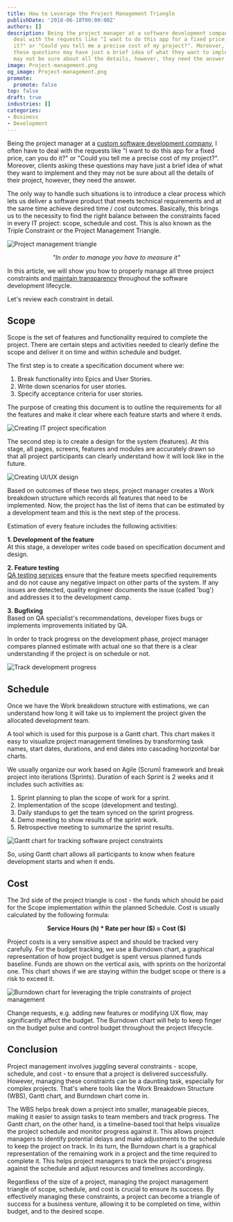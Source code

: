 ```yaml
---
title: How to Leverage the Project Management Triangle
publishDate: '2018-06-18T00:00:00Z'
authors: []
description: Being the project manager at a software development company, I often
  deal with the requests like "I want to do this app for a fixed price, can you do
  it?" or "Could you tell me a precise cost of my project?". Moreover, clients asking
  these questions may have just a brief idea of what they want to implement and they
  may not be sure about all the details, however, they need the answer.
image: Project-management.png
og_image: Project-management.png
promote:
  promote: false
top: false
draft: true
industries: []
categories:
- Business
- Development
---
```

Being the project manager at a [custom software development company](https://anadea.info/services/custom-software-development), I often have to deal with the requests like "I want to do this app for a fixed price, can you do it?" or "Could you tell me a precise cost of my project?". Moreover, clients asking these questions may have just a brief idea of what they want to implement and they may not be sure about all the details of their project, however, they need the answer.

The only way to handle such situations is to introduce a clear process which lets us deliver a software product that meets technical requirements and at the same time achieve desired time / cost outcomes. Basically, this brings us to the necessity to find the right balance between the constraints faced in every IT project: scope, schedule and cost. This is also known as the Triple Constraint or the Project Management Triangle.

![Project management triangle](Project-triangle.png)

<p align="center"><i>"In order to manage you have to measure it"</i></p>

In this article, we will show you how to properly manage all three project constraints and [maintain transparency](https://anadea.info/blog/transparency-as-a-clue-to-successful-partnership) throughout the software development lifecycle.

Let's review each constraint in detail.

## Scope

Scope is the set of features and functionality required to complete the project. There are certain steps and activities needed to clearly define the scope and deliver it on time and within schedule and budget.

The first step is to create a specification document where we:

1. Break functionality into Epics and User Stories.
2. Write down scenarios for user stories.
3. Specify acceptance criteria for user stories.

The purpose of creating this document is to outline the requirements for all the features and make it clear where each feature starts and where it ends.

![Creating IT project specification](Mind-maps.png)

The second step is to create a design for the system (features). At this stage, all pages, screens, features and modules are accurately drawn so that all project participants can clearly understand how it will look like in the future.

![Creating UI/UX design](ux-ui.png)

Based on outcomes of these two steps, project manager creates a Work breakdown structure which records all features that need to be implemented. Now, the project has the list of items that can be estimated by a development team and this is the next step of the process.

Estimation of every feature includes the following activities:

**1. Development of the feature**<br />
At this stage, a developer writes code based on specification document and design.

**2. Feature testing**<br />
[QA testing services](https://anadea.info/services/quality-assurance) ensure that the feature meets specified requirements and do not cause any negative impact on other parts of the system. If any issues are detected, quality engineer documents the issue (called 'bug') and addresses it to the development camp.

**3. Bugfixing**<br />
Based on QA specialist's recommendations, developer fixes bugs or implements improvements initiated by QA.

In order to track progress on the development phase, project manager compares planned estimate with actual one so that there is a clear understanding if the project is on schedule or not.

![Track development progress](Schedule.png)

## Schedule

Once we have the Work breakdown structure with estimations, we can understand how long it will take us to implement the project given the allocated development team.

A tool which is used for this purpose is a Gantt chart. This chart makes it easy to visualize project management timelines by transforming task names, start dates, durations, and end dates into cascading horizontal bar charts.

We usually organize our work based on Agile (Scrum) framework and break project into iterations (Sprints). Duration of each Sprint is 2 weeks and it includes such activities as:

1. Sprint planning to plan the scope of work for a sprint.
2. Implementation of the scope (development and testing).
3. Daily standups to get the team synced on the sprint progress.
4. Demo meeting to show results of the sprint work.
5. Retrospective meeting to summarize the sprint results.

![Gantt chart for tracking software project constraints](Gantt-chart.png)

So, using Gantt chart allows all participants to know when feature development starts and when it ends.

## Cost

The 3rd side of the project triangle is cost - the funds which should be paid for the Scope implementation within the planned Schedule. Cost is usually calculated by the following formula:

<p align="center"><b>Service Hours (h) * Rate per hour ($) = Cost ($)</b></p>

Project costs is a very sensitive aspect and should be tracked very carefully. For the budget tracking, we use a Burndown chart, a graphical representation of how project budget is spent versus planned funds baseline. Funds are shown on the vertical axis, with sprints on the horizontal one. This chart shows if we are staying within the budget scope or there is a risk to exceed it.

![Burndown chart for leveraging the triple constraints of project management](Burndown-chart.png)

Change requests, e.g. adding new features or modifying UX flow, may significantly affect the budget. The Burndown chart will help to keep finger on the budget pulse and control budget throughout the project lifecycle.

## Conclusion

Project management involves juggling several constraints - scope, schedule, and cost - to ensure that a project is delivered successfully. However, managing these constraints can be a daunting task, especially for complex projects. That's where tools like the Work Breakdown Structure (WBS), Gantt chart, and Burndown chart come in.

The WBS helps break down a project into smaller, manageable pieces, making it easier to assign tasks to team members and track progress. The Gantt chart, on the other hand, is a timeline-based tool that helps visualize the project schedule and monitor progress against it. This allows project managers to identify potential delays and make adjustments to the schedule to keep the project on track. In its turn, the Burndown chart is a graphical representation of the remaining work in a project and the time required to complete it. This helps project managers to track the project's progress against the schedule and adjust resources and timelines accordingly.

Regardless of the size of a project, managing the project management triangle of scope, schedule, and cost is crucial to ensure its success. By effectively managing these constraints, a project can become a triangle of success for a business venture, allowing it to be completed on time, within budget, and to the desired scope.
